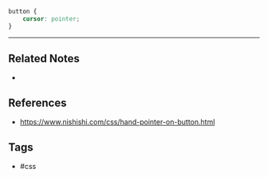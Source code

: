 ```css
button {
	cursor: pointer;
}
```

---
## Related Notes
- 

## References
- https://www.nishishi.com/css/hand-pointer-on-button.html

## Tags
- #css 
